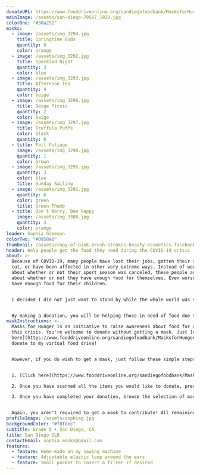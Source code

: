 ```yaml
---
donateURL: https://www.fooddriveonline.org/sandiegofoodbank/MasksforHunger
mainImage: /assets/san-diego-79567_1920.jpg
colorOne: "#30a292"
masks:
  - image: /assets/img_3294.jpg
    title: Springtime Buds
    quantity: 0
    color: orange
  - image: /assets/img_3292.jpg
    title: Speckled Night
    quantity: 3
    color: blue
  - image: /assets/img_3293.jpg
    title: Afternoon Tea
    quantity: 4
    color: beige
  - image: /assets/img_3296.jpg
    title: Beige Picnic
    quantity: 2
    color: beige
  - image: /assets/img_3297.jpg
    title: Truffula Puffs
    color: black
    quantity: 6
  - title: Fall Foliage
    image: /assets/img_3298.jpg
    quantity: 1
    color: brown
  - image: /assets/img_3295.jpg
    quantity: 3
    color: blue
    title: Sunday Sailing
  - image: /assets/img_3291.jpg
    quantity: 6
    color: green
    title: Green Thumb
  - title: Don't Worry, Bee Happy
    image: /assets/img_3300.jpg
    quantity: 3
    color: orange
leader: Sophia Gleeson
colorTwo: "#0958a8"
thumbnail: /assets/copy-of-pink-brush-strokes-beauty-cosmetics-facebook-cover-2.png
header: Help people get the food they need during the COVID-19 crisis
about: >-
  Because of COVID-19, many people have lost their jobs, gotten their salary
  cut, or have been affected in other very extreme ways. Instead of worrying
  about whether or not their sport season was canceled, these people are worried
  about whether or not they have enough food for themselves. Even worse, if they
  have enough food for their children.


  I decided I did not just want to stand by while the whole world was struggling through the effects, big or small, of the outbreak. I wanted to help, and joining Masks for Hunger was the perfect opportunity.


  By making a donation, you will be helping those in need of food due to COVID-19. We are immensely grateful for anything you can do!
maskInstructions: >-
  Masks for Hunger is an initiative to raise awareness about food for all during
  this crisis. You're welcome to donate without getting a mask. Just [click
  here](https://www.fooddriveonline.org/sandiegofoodbank/MasksforHunger) to
  donate to my virtual food drive!


  However, if you do wish to get a mask, just follow these simple steps:


  1. [Click here](https://www.fooddriveonline.org/sandiegofoodbank/MasksforHunger) to be directed to my virtual food drive with the San Diego Food Bank and press "start". Select the items you would like to donate by moving them off the shelf and "scanning" each one at the cash register. As you scan, each item will show up on the reciept to the right of the cash register. A pledge of at least $25 is recommended to get a mask. 

  2. Once you have scanned all the items you would like to donate, press "checkout". You will then be asked to fill out a donation form with payment information.

  3. Once you have completed your donation, browse the selection of masks and click on the link called "I want a mask" in the "Contact" section below. You should receive a response by mail shortly.


  Again, you aren't required to get a mask to contribute! All remaining masks will be given to local hospitals or non-profits on the frontline.
profileImage: /assets/sophiag.jpg
backgroundColor: "#f0fdec"
subtitle: Grade 9 • San Diego, CA
title: San Diego OLD
contactEmail: sophia.masks@gmail.com
features:
  - feature: Home-made on my sewing machine
  - feature: Adjustable elastic loop around the ears
  - feature: Small pocket to insert a filter if desired
---
```

